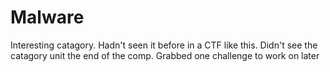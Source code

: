 # Malware
Interesting catagory. Hadn't seen it before in a CTF like this. Didn't see the catagory unit the end of the comp. Grabbed one challenge to work on later

